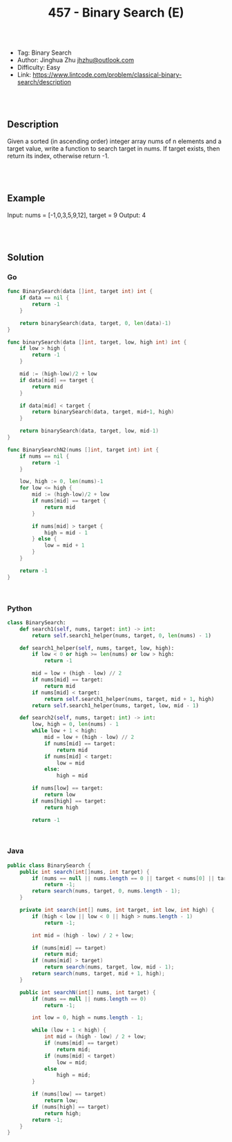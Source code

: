 # <center>457 - Binary Search (E)</center>



<br></br>

* Tag: Binary Search
* Author: Jinghua Zhu <jhzhu@outlook.com>
* Difficulty: Easy
* Link: https://www.lintcode.com/problem/classical-binary-search/description

<br></br>



## Description
Given a sorted (in ascending order) integer array nums of n elements and a target value, write a function to search target in nums. If target exists, then return its index, otherwise return -1.

<br></br>



## Example
Input: nums = [-1,0,3,5,9,12], target = 9
Output: 4

<br></br>



## Solution
### Go
```go
func BinarySearch(data []int, target int) int {
	if data == nil {
		return -1
	}

	return binarySearch(data, target, 0, len(data)-1)
}

func binarySearch(data []int, target, low, high int) int {
	if low > high {
		return -1
	}

	mid := (high-low)/2 + low
	if data[mid] == target {
		return mid
	}

	if data[mid] < target {
		return binarySearch(data, target, mid+1, high)
	}

	return binarySearch(data, target, low, mid-1)
}
```

```go
func BinarySearchN2(nums []int, target int) int {
	if nums == nil {
		return -1
	}

	low, high := 0, len(nums)-1
	for low <= high {
		mid := (high-low)/2 + low
		if nums[mid] == target {
			return mid
		}

		if nums[mid] > target {
			high = mid - 1
		} else {
			low = mid + 1
		}
	}

	return -1
}
```

<br>


### Python
```python
class BinarySearch:
    def search1(self, nums, target: int) -> int:
        return self.search1_helper(nums, target, 0, len(nums) - 1)

    def search1_helper(self, nums, target, low, high):
        if low < 0 or high >= len(nums) or low > high:
            return -1

        mid = low + (high - low) // 2
        if nums[mid] == target:
            return mid
        if nums[mid] < target:
            return self.search1_helper(nums, target, mid + 1, high)
        return self.search1_helper(nums, target, low, mid - 1)

    def search2(self, nums, target: int) -> int:
        low, high = 0, len(nums) - 1
        while low + 1 < high:
            mid = low + (high - low) // 2
            if nums[mid] == target:
                return mid
            if nums[mid] < target:
                low = mid
            else:
                high = mid

        if nums[low] == target:
            return low
        if nums[high] == target:
            return high

        return -1
```

<br>


### Java
```java
public class BinarySearch {
	public int search(int[]nums, int target) {
		if (nums == null || nums.length == 0 || target < nums[0] || target > nums[nums.length - 1])
			return -1;
		return search(nums, target, 0, nums.length - 1);
	}

    private int search(int[] nums, int target, int low, int high) {
        if (high < low || low < 0 || high > nums.length - 1)
            return -1;

        int mid = (high - low) / 2 + low;

        if (nums[mid] == target)
            return mid;
        if (nums[mid] > target)
            return search(nums, target, low, mid - 1);
        return search(nums, target, mid + 1, high);
    }

	public int searchN(int[] nums, int target) {
	    if (nums == null || nums.length == 0)
	        return -1;

	    int low = 0, high = nums.length - 1;

	    while (low + 1 < high) {
	        int mid = (high - low) / 2 + low;
	        if (nums[mid] == target)
	            return mid;
	        if (nums[mid] < target)
	        	low = mid;
	        else
	        	high = mid;
	    }

	    if (nums[low] == target)
	        return low;
	    if (nums[high] == target)
	        return high;
	    return -1;
	}
}
```
